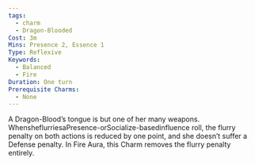 ```yaml
---
tags:
  - charm
  - Dragon-Blooded
Cost: 3m
Mins: Presence 2, Essence 1
Type: Reflexive
Keywords:
  - Balanced
  - Fire
Duration: One turn
Prerequisite Charms:
  - None
---
```

A Dragon-Blood’s tongue is but one of her many weapons. WhensheflurriesaPresence-orSocialize-basedinfluence roll, the flurry penalty on both actions is reduced by one point, and she doesn’t suffer a Defense penalty. In Fire Aura, this Charm removes the flurry penalty entirely.